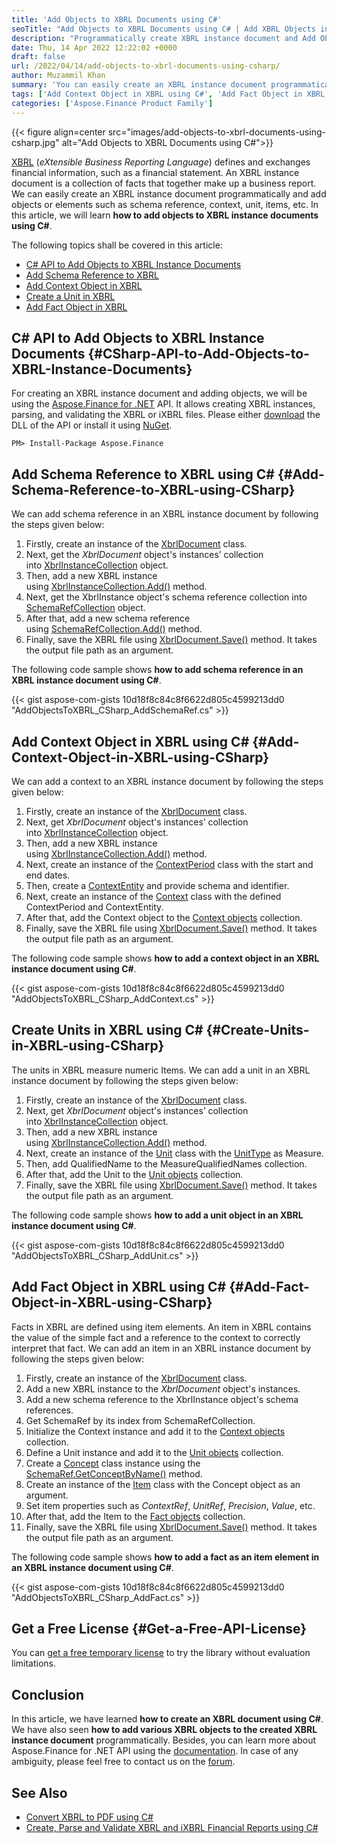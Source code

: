```yaml
---
title: 'Add Objects to XBRL Documents using C#'
seoTitle: "Add Objects to XBRL Documents using C# | Add XBRL Objects in C#"
description: "Programmatically create XBRL instance document and Add Objects to XBRL Documents using C# with Aspose.Finance for .NET API."
date: Thu, 14 Apr 2022 12:22:02 +0000
draft: false
url: /2022/04/14/add-objects-to-xbrl-documents-using-csharp/
author: Muzammil Khan
summary: 'You can easily create an XBRL instance document programmatically and add objects or elements such as schema reference, context, unit, items, etc. In this article, you will learn **how to add objects to XBRL instance documents using C#**.'
tags: ['Add Context Object in XBRL using C#', 'Add Fact Object in XBRL using C#', 'Add Schema Reference to XBRL using C#', 'Create Units in XBRL using C#', 'XBRL', 'XBRL Instance C#']
categories: ['Aspose.Finance Product Family']
---
```




{{< figure align=center src="images/add-objects-to-xbrl-documents-using-csharp.jpg" alt="Add Objects to XBRL Documents using C#">}}


[XBRL][1] (_eXtensible Business Reporting Language_) defines and exchanges financial information, such as a financial statement. An XBRL instance document is a collection of facts that together make up a business report. We can easily create an XBRL instance document programmatically and add objects or elements such as schema reference, context, unit, items, etc. In this article, we will learn **how to add objects to XBRL instance documents using C#**.

The following topics shall be covered in this article:

*   [C# API to Add Objects to XBRL Instance Documents][2]
*   [Add Schema Reference to XBRL][3]
*   [Add Context Object in XBRL][4]
*   [Create a Unit in XBRL][5]
*   [Add Fact Object in XBRL][6]

## C# API to Add Objects to XBRL Instance Documents {#CSharp-API-to-Add-Objects-to-XBRL-Instance-Documents}

For creating an XBRL instance document and adding objects, we will be using the [Aspose.Finance for .NET][7] API. It allows creating XBRL instances, parsing, and validating the XBRL or iXBRL files. Please either [download][8] the DLL of the API or install it using [NuGet][9].

```
PM> Install-Package Aspose.Finance
```

## Add Schema Reference to XBRL using C# {#Add-Schema-Reference-to-XBRL-using-CSharp}

We can add schema reference in an XBRL instance document by following the steps given below:

1.  Firstly, create an instance of the [XbrlDocument][10] class.
2.  Next, get the _XbrlDocument_ object's instances’ collection into [XbrlInstanceCollection][11] object.
3.  Then, add a new XBRL instance using [XbrlInstanceCollection.Add()][12] method.
4.  Next, get the XbrlInstance object's schema reference collection into [SchemaRefCollection][13] object.
5.  After that, add a new schema reference using [SchemaRefCollection.Add()][14] method.
6.  Finally, save the XBRL file using [XbrlDocument.Save()][15] method. It takes the output file path as an argument.

The following code sample shows **how to add schema reference in an XBRL instance document using C#**.

{{< gist aspose-com-gists 10d18f8c84c8f6622d805c4599213dd0 "AddObjectsToXBRL_CSharp_AddSchemaRef.cs" >}}

## Add Context Object in XBRL using C# {#Add-Context-Object-in-XBRL-using-CSharp}

We can add a context to an XBRL instance document by following the steps given below:

1.  Firstly, create an instance of the [XbrlDocument][16] class.
2.  Next, get _XbrlDocument_ object's instances’ collection into [XbrlInstanceCollection][17] object.
3.  Then, add a new XBRL instance using [XbrlInstanceCollection.Add()][18] method.
4.  Next, create an instance of the [ContextPeriod][19] class with the start and end dates.
5.  Then, create a [ContextEntity][20] and provide schema and identifier.
6.  Next, create an instance of the [Context][21] class with the defined ContextPeriod and ContextEntity.
7.  After that, add the Context object to the [Context objects][22] collection.
8.  Finally, save the XBRL file using [XbrlDocument.Save()][23] method. It takes the output file path as an argument.

The following code sample shows **how to add a context object in an XBRL instance document using C#**.

{{< gist aspose-com-gists 10d18f8c84c8f6622d805c4599213dd0 "AddObjectsToXBRL_CSharp_AddContext.cs" >}}

## Create Units in XBRL using C# {#Create-Units-in-XBRL-using-CSharp}

The units in XBRL measure numeric Items. We can add a unit in an XBRL instance document by following the steps given below:

1.  Firstly, create an instance of the [XbrlDocument][24] class.
2.  Next, get _XbrlDocument_ object's instances’ collection into [XbrlInstanceCollection][25] object.
3.  Then, add a new XBRL instance using [XbrlInstanceCollection.Add()][26] method.
4.  Next, create an instance of the [Unit][27] class with the [UnitType][28] as Measure.
5.  Then, add QualifiedName to the MeasureQualifiedNames collection.
6.  After that, add the Unit to the [Unit objects][29] collection.
7.  Finally, save the XBRL file using [XbrlDocument.Save()][30] method. It takes the output file path as an argument.

The following code sample shows **how to add a unit object in an XBRL instance document using C#**.

{{< gist aspose-com-gists 10d18f8c84c8f6622d805c4599213dd0 "AddObjectsToXBRL_CSharp_AddUnit.cs" >}}

## Add Fact Object in XBRL using C# {#Add-Fact-Object-in-XBRL-using-CSharp}

Facts in XBRL are defined using item elements. An item in XBRL contains the value of the simple fact and a reference to the context to correctly interpret that fact. We can add an item in an XBRL instance document by following the steps given below:

1.  Firstly, create an instance of the [XbrlDocument][31] class.
2.  Add a new XBRL instance to the _XbrlDocument_ object's instances.
3.  Add a new schema reference to the XbrlInstance object's schema references.
4.  Get SchemaRef by its index from SchemaRefCollection.
5.  Initialize the Context instance and add it to the [Context objects][32] collection.
6.  Define a Unit instance and add it to the [Unit objects][33] collection.
7.  Create a [Concept][34] class instance using the [SchemaRef.GetConceptByName()][35] method.
8.  Create an instance of the [Item][36] class with the Concept object as an argument.
9.  Set item properties such as _ContextRef_, _UnitRef_, _Precision_, _Value_, etc.
10.  After that, add the Item to the [Fact objects][37] collection.
11.  Finally, save the XBRL file using [XbrlDocument.Save()][38] method. It takes the output file path as an argument.

The following code sample shows **how to add a fact as an item element in an XBRL instance document using C#**.

{{< gist aspose-com-gists 10d18f8c84c8f6622d805c4599213dd0 "AddObjectsToXBRL_CSharp_AddFact.cs" >}}

## Get a Free License {#Get-a-Free-API-License}

You can [get a free temporary license][39] to try the library without evaluation limitations.

## Conclusion

In this article, we have learned **how to create an XBRL document using C#**. We have also seen **how to add various XBRL objects to the created XBRL instance document** programmatically. Besides, you can learn more about Aspose.Finance for .NET API using the [documentation][40]. In case of any ambiguity, please feel free to contact us on the [forum][41].

## See Also

*   [Convert XBRL to PDF using C#][42]
*   [Create, Parse and Validate XBRL and iXBRL Financial Reports using C#][43]




[1]: https://docs.fileformat.com/finance/xbrl/
[2]: #CSharp-API-to-Add-Objects-to-XBRL-Instance-Documents
[3]: #Add-Schema-Reference-to-XBRL-using-CSharp
[4]: #Add-Context-Object-in-XBRL-using-CSharp
[5]: #Create-Units-in-XBRL-using-CSharp
[6]: #Add-Fact-Object-in-XBRL-using-CSharp
[7]: https://products.aspose.com/finance/net
[8]: https://downloads.aspose.com/fincance/net
[9]: https://www.nuget.org/packages/Aspose.Finance/
[10]: https://apireference.aspose.com/finance/net/aspose.finance.xbrl/xbrldocument
[11]: https://apireference.aspose.com/finance/net/aspose.finance.xbrl/xbrlinstancecollection
[12]: https://apireference.aspose.com/finance/net/aspose.finance.xbrl/xbrlinstancecollection/methods/add
[13]: https://apireference.aspose.com/finance/net/aspose.finance.xbrl/schemarefcollection
[14]: https://apireference.aspose.com/finance/net/aspose.finance.xbrl.schemarefcollection/add/methods/1
[15]: https://apireference.aspose.com/finance/net/aspose.finance.xbrl/xbrldocument/methods/save
[16]: https://apireference.aspose.com/finance/net/aspose.finance.xbrl/xbrldocument
[17]: https://apireference.aspose.com/finance/net/aspose.finance.xbrl/xbrlinstancecollection
[18]: https://apireference.aspose.com/finance/net/aspose.finance.xbrl/xbrlinstancecollection/methods/add
[19]: https://apireference.aspose.com/finance/net/aspose.finance.xbrl/contextperiod
[20]: https://apireference.aspose.com/finance/net/aspose.finance.xbrl/contextentity
[21]: https://apireference.aspose.com/finance/net/aspose.finance.xbrl/context
[22]: https://apireference.aspose.com/finance/net/aspose.finance.xbrl/xbrlinstance/properties/contexts
[23]: https://apireference.aspose.com/finance/net/aspose.finance.xbrl/xbrldocument/methods/save
[24]: https://apireference.aspose.com/finance/net/aspose.finance.xbrl/xbrldocument
[25]: https://apireference.aspose.com/finance/net/aspose.finance.xbrl/xbrlinstancecollection
[26]: https://apireference.aspose.com/finance/net/aspose.finance.xbrl/xbrlinstancecollection/methods/add
[27]: https://apireference.aspose.com/finance/net/aspose.finance.xbrl/unit
[28]: https://apireference.aspose.com/finance/net/aspose.finance.xbrl/unittype
[29]: https://apireference.aspose.com/finance/net/aspose.finance.xbrl/xbrlinstance/properties/units
[30]: https://apireference.aspose.com/finance/net/aspose.finance.xbrl/xbrldocument/methods/save
[31]: https://apireference.aspose.com/finance/net/aspose.finance.xbrl/xbrldocument
[32]: https://apireference.aspose.com/finance/net/aspose.finance.xbrl/xbrlinstance/properties/contexts
[33]: https://apireference.aspose.com/finance/net/aspose.finance.xbrl/xbrlinstance/properties/units
[34]: https://apireference.aspose.com/finance/net/aspose.finance.xbrl/concept
[35]: https://apireference.aspose.com/finance/net/aspose.finance.xbrl/schemaref/methods/getconceptbyname
[36]: https://apireference.aspose.com/finance/net/aspose.finance.xbrl/item
[37]: https://apireference.aspose.com/finance/net/aspose.finance.xbrl/xbrlinstance/properties/facts
[38]: https://apireference.aspose.com/finance/net/aspose.finance.xbrl/xbrldocument/methods/save
[39]: https://purchase.aspose.com/temporary-license
[40]: https://docs.aspose.com/finance/net/
[41]: https://forum.aspose.com/c/finance/
[42]: https://blog.aspose.com/2022/03/20/convert-xbrl-to-pdf-using-csharp/
[43]: https://blog.aspose.com/2020/04/29/create-xbrl-instances-and-parse-and-validate-xbrl-and-ixbrl-files-in-csharp-asp.net/




